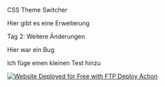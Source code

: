 CSS Theme Switcher

Hier gibt es eine Erweiterung

Tag 2: Weitere Änderungen

Hier war ein Bug

Ich füge einen kleinen Test hinzu

[<img alt="Website Deployed for Free with FTP Deploy Action" src="https://img.shields.io/badge/Website deployed for free with-FTP DEPLOY ACTION-%3CCOLOR%3E?style=for-the-badge&color=2b9348">](https://github.com/SamKirkland/FTP-Deploy-Action)

